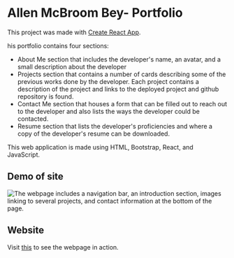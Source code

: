 # Allen McBroom Bey- Portfolio

This project was made with [Create React App](https://allenm03.github.io/allen-react-portfolio/).

his portfolio contains four sections:

- About Me section that includes the developer's name, an avatar, and a small description about the developer
- Projects section that contains a number of cards describing some of the previous works done by the developer. Each project contains a description of the project and links to the deployed project and github repository is found.
- Contact Me section that houses a form that can be filled out to reach out to the developer and also lists the ways the developer could be contacted.
- Resume section that lists the developer's proficiencies and where a copy of the developer's resume can be downloaded.

This web application is made using HTML, Bootstrap, React, and JavaScript.

## Demo of site
![The webpage includes a navigation bar, an introduction section, images linking to several projects, and contact information at the bottom of the page.](./src/img/React-portfolio-demo.gif)

## Website
Visit [this]() to see the webpage in action.